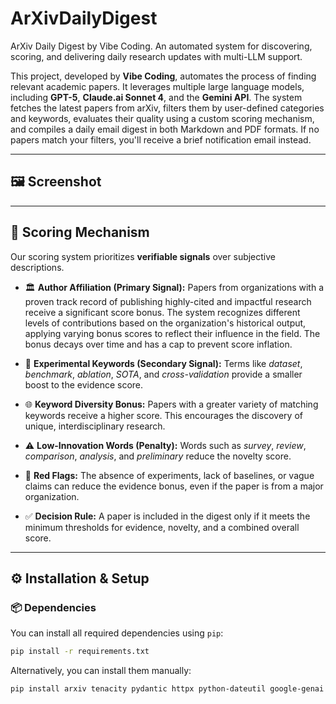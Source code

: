 # ArXivDailyDigest
ArXiv Daily Digest by Vibe Coding. An automated system for discovering, scoring, and delivering daily research updates with multi-LLM support.

This project, developed by **Vibe Coding**, automates the process of finding relevant academic papers. It leverages multiple large language models, including **GPT-5**, **Claude.ai Sonnet 4**, and the **Gemini API**. The system fetches the latest papers from arXiv, filters them by user-defined categories and keywords, evaluates their quality using a custom scoring mechanism, and compiles a daily email digest in both Markdown and PDF formats. If no papers match your filters, you'll receive a brief notification email instead.

---

## 🖼️ Screenshot

-----

## 🎯 Scoring Mechanism

Our scoring system prioritizes **verifiable signals** over subjective descriptions.

- 🏛️ **Author Affiliation (Primary Signal):** Papers from organizations with a proven track record of publishing highly-cited and impactful research receive a significant score bonus. The system recognizes different levels of contributions based on the organization's historical output, applying varying bonus scores to reflect their influence in the field. The bonus decays over time and has a cap to prevent score inflation.

- 🔬 **Experimental Keywords (Secondary Signal):** Terms like *dataset*, *benchmark*, *ablation*, *SOTA*, and *cross-validation* provide a smaller boost to the evidence score.

- 🌐 **Keyword Diversity Bonus:** Papers with a greater variety of matching keywords receive a higher score. This encourages the discovery of unique, interdisciplinary research.

- ⚠️ **Low-Innovation Words (Penalty):** Words such as *survey*, *review*, *comparison*, *analysis*, and *preliminary* reduce the novelty score.

- 🚩 **Red Flags:** The absence of experiments, lack of baselines, or vague claims can reduce the evidence bonus, even if the paper is from a major organization.

- ✅ **Decision Rule:** A paper is included in the digest only if it meets the minimum thresholds for evidence, novelty, and a combined overall score.

---

## ⚙️ Installation & Setup

### 📦 Dependencies

You can install all required dependencies using `pip`:

```bash
pip install -r requirements.txt
```

Alternatively, you can install them manually:

```bash
pip install arxiv tenacity pydantic httpx python-dateutil google-genai openai markdown weasyprint
```



